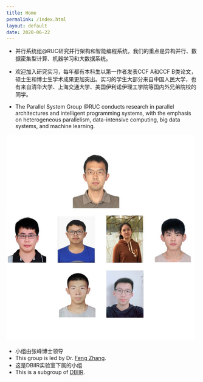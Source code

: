 ```yaml
---
title: Home
permalink: /index.html
layout: default
date: 2020-06-22
---
```


+ 并行系统组@RUC研究并行架构和智能编程系统，我们的重点是异构并行、数据密集型计算、机器学习和大数据系统。

+ 欢迎加入研究实习，每年都有本科生以第一作者发表CCF A和CCF B类论文，硕士生和博士生学术成果更加突出。实习的学生大部分来自中国人民大学，也有来自清华大学、上海交通大学、美国伊利诺伊理工学院等国内外兄弟院校的同学。

+ The Parallel System Group @RUC conducts research in parallel architectures and intelligent programming systems, with the emphasis on heterogeneous parallelism, data-intensive computing,  big data systems, and machine learning.

<img src="/assets/PAISGroupV1-4.jpg" alt="PAISGroupV1-4" style="zoom:75%;" />

- 小组由张峰博士领导
- This group is led by Dr. [Feng Zhang](https://fengzhangcs.github.io/).
- 这是DBIIR实验室下属的小组
- This is a subgroup of [DBIIR](http://iir.ruc.edu.cn/zh/).

